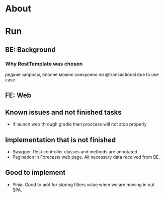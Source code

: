 # About  
# Run  
## BE: Background

### Why RestTemplate was chosen  
редкие запросы, вполне можно синхронно
no @transactional due to use case  

## FE: Web  


## Known issues and not finished tasks
- If launch web through gradle then proccess will not stop properly


## Implementation that is not finished
- Swagger. Rest controller classes and methods are annotated.
- Pagination in Forecasts web page. All necessary data received from BE.

## Good to implement
- Pinia. Good to add for storing filters value when we are moving in out SPA.